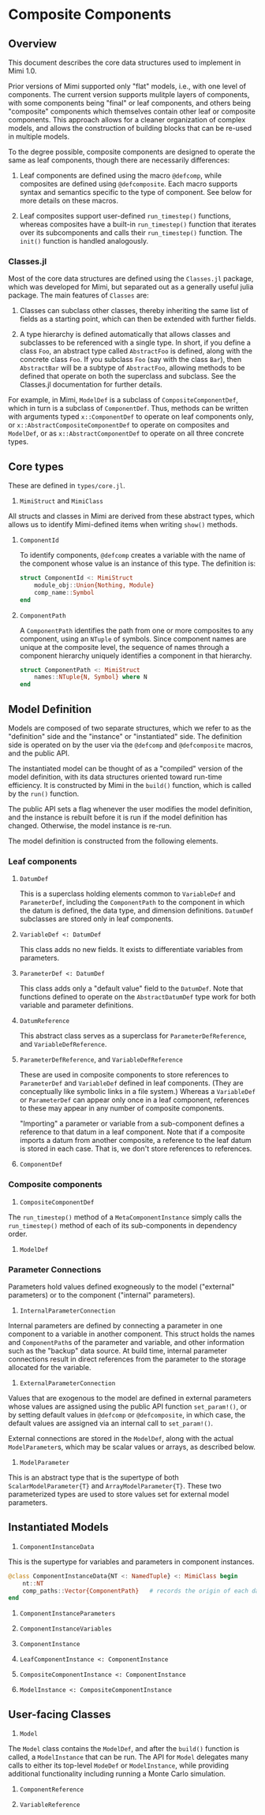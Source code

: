 # Composite Components

## Overview

This document describes the core data structures used to implement in Mimi 1.0.

Prior versions of Mimi supported only "flat" models, i.e., with one level of components. The current version supports mulitple layers of components, with some components being "final" or leaf components, and others being "composite" components which themselves contain other leaf or composite components. This approach allows for a cleaner organization of complex models, and allows the construction of building blocks that can be re-used in multiple models.

To the degree possible, composite components are designed to operate the same as leaf components, though there are necessarily differences:

1. Leaf components are defined using the macro `@defcomp`, while composites are defined using `@defcomposite`. Each macro supports syntax and semantics specific to the type of component. See below for more details on these macros.

1. Leaf composites support user-defined `run_timestep()` functions, whereas composites have a built-in `run_timestep()` function that iterates over its subcomponents and calls their `run_timestep()` function. The `init()` function is handled analogously.

### Classes.jl

Most of the core data structures are defined using the `Classes.jl` package, which was developed for Mimi, but separated out as a generally useful julia package. The main features of `Classes` are:

1. Classes can subclass other classes, thereby inheriting the same list of fields as a starting point, which can then be extended with further fields.

1. A type hierarchy is defined automatically that allows classes and subclasses to be referenced with a single type. In short, if you define a class `Foo`, an abstract type called `AbstractFoo` is defined, along with the concrete class `Foo`. If you subclass `Foo` (say with the class `Bar`), then `AbstractBar` will be a subtype of `AbstractFoo`, allowing methods to be defined that operate on both the superclass and subclass. See the Classes.jl documentation for further details.

For example, in Mimi, `ModelDef` is a subclass of `CompositeComponentDef`, which in turn is a subclass of `ComponentDef`. Thus, methods can be written with arguments typed `x::ComponentDef` to operate on leaf components only, or `x::AbstractCompositeComponentDef` to operate on composites and `ModelDef`, or as `x::AbstractComponentDef` to operate on all three concrete types.

## Core types

These are defined in `types/core.jl`.

1. `MimiStruct` and `MimiClass`

All structs and classes in Mimi are derived from these abstract types, which allows us to identify Mimi-defined items when writing `show()` methods.

1. `ComponentId`

    To identify components, `@defcomp` creates a variable with the name of
    the component whose value is an instance of this type. The definition is:

    ```julia
    struct ComponentId <: MimiStruct
        module_obj::Union{Nothing, Module}
        comp_name::Symbol
    end
    ```

1. `ComponentPath`

    A `ComponentPath` identifies the path from one or more composites to any component, using an `NTuple` of symbols. Since component names are unique at the composite level, the sequence of names through a component hierarchy uniquely identifies a component in that hierarchy.

    ```julia
    struct ComponentPath <: MimiStruct
        names::NTuple{N, Symbol} where N
    end
    ```

## Model Definition

Models are composed of two separate structures, which we refer to as the "definition" side and the "instance" or "instantiated" side. The definition side is operated on by the user via the `@defcomp` and `@defcomposite` macros, and the public API.

The instantiated model can be thought of as a "compiled" version of the model definition, with its data structures oriented toward run-time efficiency. It is constructed by Mimi in the `build()` function, which is called by the `run()` function.

The public API sets a flag whenever the user modifies the model definition, and the instance is rebuilt before it is run if the model definition has changed. Otherwise, the model instance is re-run.

The model definition is constructed from the following elements.

### Leaf components

1. `DatumDef`

    This is a superclass holding elements common to `VariableDef` and `ParameterDef`, including the `ComponentPath` to the component in which the datum is defined, the data type, and dimension definitions. `DatumDef` subclasses are stored only in leaf components.

1. `VariableDef <: DatumDef`

    This class adds no new fields. It exists to differentiate variables from parameters.

1. `ParameterDef <: DatumDef`

    This class adds only a "default value" field to the `DatumDef`. Note that functions defined to operate on the `AbstractDatumDef` type work for both variable and parameter definitions.

1. `DatumReference`

    This abstract class serves as a superclass for `ParameterDefReference`, and
    `VariableDefReference`.

1. `ParameterDefReference`, and `VariableDefReference`

    These are used in composite components to store references to `ParameterDef` and `VariableDef` defined in leaf components. (They are conceptually like symbolic links in a file system.)
    Whereas a `VariableDef` or `ParameterDef` can appear only once in a leaf component,
    references to these may appear in any number of composite components.

    "Importing" a parameter or variable from a sub-component defines a reference to that
    datum in a leaf component. Note that if a composite imports a datum from another
    composite, a reference to the leaf datum is stored in each case. That is, we don't
    store references to references.

1. `ComponentDef`

### Composite components

1. `CompositeComponentDef`

The `run_timestep()` method of a `MetaComponentInstance` simply calls the `run_timestep()` method of each of its sub-components in dependency order.

1. `ModelDef`

### Parameter Connections

Parameters hold values defined exogneously to the model ("external" parameters) or to the
component ("internal" parameters).

1. `InternalParameterConnection`

Internal parameters are defined by connecting a parameter in one component to a variable
in another component. This struct holds the names and `ComponentPath`s of the parameter
and variable, and other information such as the "backup" data source. At build time,
internal parameter connections result in direct references from the parameter to the
storage allocated for the variable.

1. `ExternalParameterConnection`

Values that are exogenous to the model are defined in external parameters whose values are
assigned using the public API function `set_param!()`, or by setting default values in
`@defcomp` or `@defcomposite`, in which case, the default values are assigned via an
internal call to `set_param!()`.

External connections are stored in the `ModelDef`, along with the actual `ModelParameter`s,
which may be scalar values or arrays, as described below.

1. `ModelParameter`

This is an abstract type that is the supertype of both `ScalarModelParameter{T}` and
`ArrayModelParameter{T}`. These two parameterized types are used to store values set
for external model parameters.

## Instantiated Models



1. `ComponentInstanceData`

This is the supertype for variables and parameters in component instances.

```julia
@class ComponentInstanceData{NT <: NamedTuple} <: MimiClass begin
    nt::NT
    comp_paths::Vector{ComponentPath}   # records the origin of each datum
end
```

1. `ComponentInstanceParameters`

1. `ComponentInstanceVariables`

1. `ComponentInstance`

1. `LeafComponentInstance <: ComponentInstance`

1. `CompositeComponentInstance <: ComponentInstance`

1. `ModelInstance <: CompositeComponentInstance`


## User-facing Classes

1. `Model`

The `Model` class contains the `ModelDef`, and after the `build()` function is called, a `ModelInstance` that can be run. The API for `Model` delegates many calls to either its top-level `ModeDef` or `ModelInstance`, while providing additional functionality including running a Monte Carlo simulation.

1. `ComponentReference`

1. `VariableReference`
